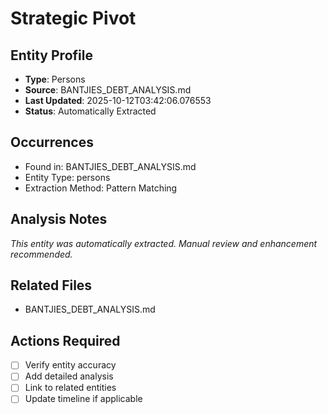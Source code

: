 # Strategic Pivot

## Entity Profile
- **Type**: Persons
- **Source**: BANTJIES_DEBT_ANALYSIS.md
- **Last Updated**: 2025-10-12T03:42:06.076553
- **Status**: Automatically Extracted

## Occurrences
- Found in: BANTJIES_DEBT_ANALYSIS.md
- Entity Type: persons
- Extraction Method: Pattern Matching

## Analysis Notes
*This entity was automatically extracted. Manual review and enhancement recommended.*

## Related Files
- BANTJIES_DEBT_ANALYSIS.md

## Actions Required
- [ ] Verify entity accuracy
- [ ] Add detailed analysis
- [ ] Link to related entities
- [ ] Update timeline if applicable
